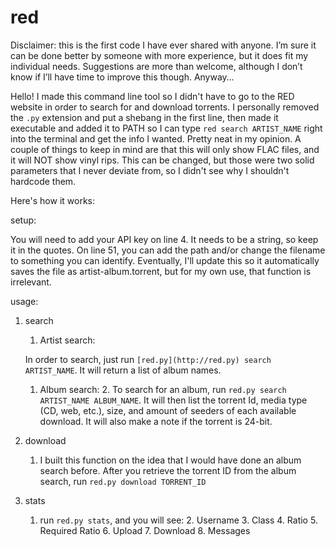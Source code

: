 # red


Disclaimer: this is the first code I have ever shared with anyone.  I’m sure it can be done better by someone with more experience, but it does fit my individual needs.  Suggestions are more than welcome, although I don’t know if I’ll have time to improve this though.  Anyway…

Hello!  I made this command line tool so I didn't have to go to the RED website in order to search for and download torrents.  I personally removed the `.py` extension and put a shebang in the first line, then made it executable and added it to PATH so I can type `red search ARTIST_NAME` right into the terminal and get the info I wanted.  Pretty neat in my opinion.  A couple of things to keep in mind are that this will only show FLAC files, and it will NOT show vinyl rips.  This can be changed, but those were two solid parameters that I never deviate from, so I didn't see why I shouldn't hardcode them.

Here's how it works:

setup:

You will need to add your API key on line 4.  It needs to be a string, so keep it in the quotes.  On line 51, you can add the path and/or change the filename to something you can identify.  Eventually, I'll update this so it automatically saves the file as artist-album.torrent, but for my own use, that function is irrelevant.

usage:

1. search
	1. Artist search:

	In order to search, just run `[red.py](http://red.py) search ARTIST_NAME`.  It will return a list of album names.


	1. Album search:
		2. To search for an album, run `red.py search ARTIST_NAME ALBUM_NAME`.  It will then list the torrent Id, media type (CD, web, etc.), size, and amount of seeders of each available download. It will also make a note if the torrent is 24-bit.
2. download
	1. I built this function on the idea that I would have done an album search before.  After you retrieve the torrent ID from the album search, run `red.py download TORRENT_ID`
3. stats
	1. run `red.py stats`, and you will see:
		2. Username
		3. Class
		4. Ratio
		5. Required Ratio
		6. Upload
		7. Download
		8. Messages
